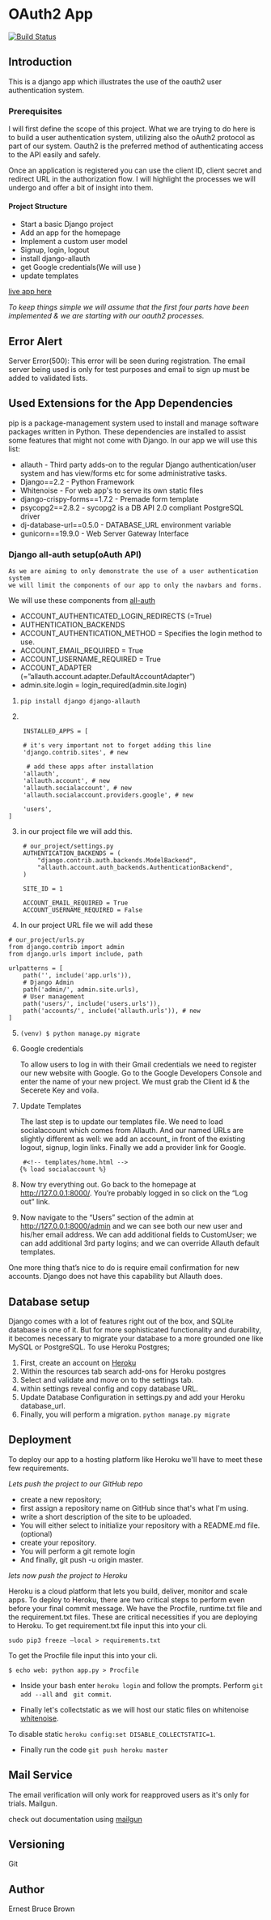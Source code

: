# OAuth2 App


[![Build Status](https://travis-ci.org/nexto123/OAUTH2-Api.svg?branch=master)](https://travis-ci.org/nexto123/OAUTH2-Api)


## Introduction

This is a django app which illustrates the use of the oauth2 user authentication
system.


### Prerequisites

I will first define the scope of this project. What we are trying to do here is to build a user authentication system,
utilizing also the oAuth2 protocol as part of our system. Oauth2 is the preferred method of authenticating access to the API
easily and safely. 

Once an application is registered you can use the client ID, client secret and redirect URL in the authorization flow. 
I will highlight the processes we will undergo and offer a bit of insight into them.

#### Project Structure

* Start a basic Django project
* Add an app for the homepage
* Implement a custom user model
* Signup, login, logout
* install django-allauth
* get Google credentials(We will use )
* update templates

[live app here](https://oauth2-user.herokuapp.com/)

*To keep things simple we will assume that the first four parts have been 
implemented & we are starting with our oauth2 processes.*

## Error Alert

Server Error(500): This error will be seen during registration. The email server being used is only for test purposes and 
email to sign up must be added to validated lists.

## Used Extensions for the App Dependencies

 pip is a package-management system used to install and manage software packages written in Python.
 These dependencies are installed to assist some features that might not come with Django. In our app we will use this list:

* allauth - Third party adds-on to the regular Django authentication/user system and has view/forms etc for some administrative tasks.
* Django==2.2 - Python Framework
* Whitenoise - For web app's to serve its own static files
* django-crispy-forms==1.7.2 - Premade form template
* psycopg2==2.8.2 - sycopg2 is a DB API 2.0 compliant PostgreSQL driver
* dj-database-url==0.5.0 - DATABASE_URL environment variable
* gunicorn==19.9.0 - Web Server Gateway Interface 

### Django all-auth setup(oAuth API)

    As we are aiming to only demonstrate the use of a user authentication system 
    we will limit the components of our app to only the navbars and forms.

We will use these components from [all-auth](https://django-allauth.readthedocs.io/en/latest/configuration.html)

* ACCOUNT_AUTHENTICATED_LOGIN_REDIRECTS (=True)
* AUTHENTICATION_BACKENDS 
* ACCOUNT_AUTHENTICATION_METHOD = Specifies the login method to use.
* ACCOUNT_EMAIL_REQUIRED = True
* ACCOUNT_USERNAME_REQUIRED = True
* ACCOUNT_ADAPTER (=”allauth.account.adapter.DefaultAccountAdapter”)
* admin.site.login = login_required(admin.site.login)



1. ``pip install django django-allauth``

2. 

```
    INSTALLED_APPS = [
    
    # it's very important not to forget adding this line
    'django.contrib.sites', # new
    
     # add these apps after installation
    'allauth',
    'allauth.account', # new
    'allauth.socialaccount', # new
    'allauth.socialaccount.providers.google', # new

    'users',  
]

```
3. in our project file we will add this.
```
    # our_project/settings.py
    AUTHENTICATION_BACKENDS = (
        "django.contrib.auth.backends.ModelBackend",
        "allauth.account.auth_backends.AuthenticationBackend",
    )
    
    SITE_ID = 1
    
    ACCOUNT_EMAIL_REQUIRED = True
    ACCOUNT_USERNAME_REQUIRED = False

```
4. In our project URL file we will add these
```
# our_project/urls.py
from django.contrib import admin
from django.urls import include, path

urlpatterns = [
    path('', include('app.urls')),
    # Django Admin
    path('admin/', admin.site.urls),
    # User management
    path('users/', include('users.urls')),
    path('accounts/', include('allauth.urls')), # new
]

```
5. ```(venv) $ python manage.py migrate```

6. Google credentials

    To allow users to log in with their Gmail credentials we need to register our new website with Google. Go to the 
    Google Developers Console and enter the name of your new project. We must grab the Client id & the Secerete Key and voila.
    
7. Update Templates
    
    The last step is to update our templates file. We need to load socialaccount which comes from Allauth. And our named URLs 
    are slightly different as well: we add an account_ in front of the existing logout, signup, 
    login links. Finally we add a provider link for Google.   
    
 ```
     #<!-- templates/home.html -->
    {% load socialaccount %}

```

8. Now try everything out. Go back to the homepage at http://127.0.0.1:8000/. 
You’re probably logged in so click on the “Log out” link.

9. Now navigate to the “Users” section of the admin at http://127.0.0.1:8000/admin and 
we can see both our new user and his/her email address. We can add additional fields to CustomUser;
we can add additional 3rd party logins; and we can override Allauth default templates.

One more thing that’s nice to do is require email confirmation for new accounts. 
Django does not have this capability but Allauth does.


## Database setup

Django comes with a lot of features right out of the box, and SQLite database is one of it. But for more sophisticated 
functionality and durability, it becomes necessary to migrate your database to a more grounded one like MySQL or PostgreSQL.
To use Heroku Postgres;

1. First, create an account on [Heroku](www.heroku.com)
2. Within the resources tab search add-ons for Heroku postgres
3. Select and validate and move on to the settings tab.
4. within settings reveal config and copy database URL.
5. Update Database Configuration in settings.py and add your Heroku database_url.
6. Finally, you will perform a migration.
    ``` python manage.py migrate ```
    
 ## Deployment

To deploy our app to a hosting platform like Heroku we'll have to meet these few requirements.

 *Lets push the project to our GitHub repo*

* create a new repository;
* first assign a repository name on GitHub since that's what I'm using.
* write a short description of the site to be uploaded.
* You will either select to initialize your repository with a README.md file. (optional)
* create your repository.
* You will perform a git remote login
* And finally, git push -u origin master.


*lets now push the project to Heroku*

Heroku is a cloud platform that lets you build, deliver, monitor and scale apps.
To deploy to Heroku, there are two critical steps to perform even before your final commit message.
We have the Procfile, runtime.txt file and the requirement.txt files. 
These are critical necessities if you are deploying to Heroku.
To get requirement.txt file input this into your cli.
```
sudo pip3 freeze —local > requirements.txt
```
To get the Procfile file input this into your cli.
```
$ echo web: python app.py > Procfile
```
* Inside your bash enter ``heroku login`` and follow the prompts. Perform ``git add --all`` and `` git commit``.

* Finally let's collectstatic as we will host our static files on whitenoise [whitenoise](http://whitenoise.evans.io/en/stable/).

 To disable static ``heroku config:set DISABLE_COLLECTSTATIC=1``.

* Finally run the code ``git push heroku master``
   
## Mail Service

The email verification will only work for reapproved users as it's only for trials.
Mailgun.

check out documentation using [mailgun](https://documentation.mailgun.com/en/latest/)


## Versioning

 Git


## Author

Ernest Bruce Brown
   
   